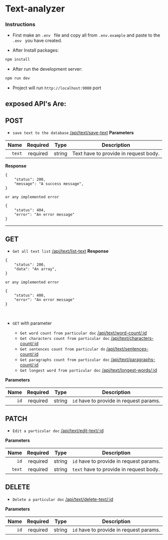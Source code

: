# Text-analyzer

### Instructions

- First make an `.env ` file and copy all from `.env.example` and paste to the `.env ` you have created.

- After Install packages:

```bash
npm install
```

- After run the development server:

```bash
npm run dev
```

- Project will run `http://localhost:9000` port

## exposed API's Are:

## POST

- `save text to the database` [/api/text/save-text](#get-1billingretrieve-billing-datajson)
  **Parameters**

|   Name | Required |  Type  | Description                                 |
| -----: | :------: | :----: | ------------------------------------------- |
| `text` | required | string | Text have to provide in request body. <br/> |

**Response**

```
{
    "status": 200,
    "message": "A success message",
}

or any implemented error

{
    "status": 404,
    "error": "An error message"
}
```

---

## GET

- `Get all text list` [/api/text/list-text](#get-1billingretrieve-billing-datajson)
  **Response**

```
{
    "status": 200,
    "data": "An array",
}

or any implemented error

{
    "status": 400,
    "error": "An error message"
}
```

<br/>

- `GET` with parameter

  - `Get word count from particular doc` [ /api/text/word-count/:id](#get-1billingretrieve-billing-datajson) <br/>
  - `Get characters count from particular doc` [ /api/text/characters-count/:id](#get-1billingretrieve-billing-datajson) <br/>
  - `Get sentences count from particular do` [ /api/text/sentences-count/:id](#get-1billingretrieve-billing-datajson) <br/>
  - `Get paragraphs count from particular doc` [ /api/text/paragraphs-count/:id](#get-1billingretrieve-billing-datajson) <br/>
  - `Get longest word from particular doc` [ /api/text/longest-words/:id](#get-1billingretrieve-billing-datajson) <br/>

**Parameters**

| Name | Required |  Type  | Description                                   |
| ---: | :------: | :----: | --------------------------------------------- |
| `id` | required | string | `id` have to provide in request params. <br/> |

## PATCH

- `Edit a particular doc` [/api/text/edit-text/:id](#get-1billingretrieve-billing-datajson) <br/>

**Parameters**

|   Name | Required |  Type  | Description                                   |
| -----: | :------: | :----: | --------------------------------------------- |
|   `id` | required | string | `id` have to provide in request params. <br/> |
| `text` | required | string | `text` have to provide in request body. <br/> |

## DELETE

- `Delete a particular doc` [/api/text/delete-text/:id](#get-1billingretrieve-billing-datajson) <br/>

**Parameters**

| Name | Required |  Type  | Description                                   |
| ---: | :------: | :----: | --------------------------------------------- |
| `id` | required | string | `id` have to provide in request params. <br/> |
